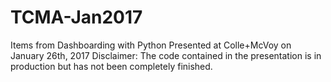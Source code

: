 # TCMA-Jan2017
Items from Dashboarding with Python 
Presented at Colle+McVoy on January 26th, 2017
Disclaimer: The code contained in the presentation is in production but has not been completely finished.
